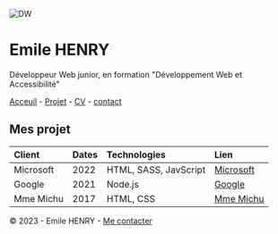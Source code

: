 ![DW](https://www.ikadia.fr/wp-content/uploads/2018/12/ikadia-article-developpeur-web-bandeau-head.jpg)
# Emile HENRY
Développeur Web junior, en formation "Développement Web et Accessibilité"

[Acceuil](https://github.com/EmileHENRY/S01E11-Atelier-Recap-Exo-EmileHENRY) - [Projet](Projet) - [CV](CV) - [contact](Contact)
## Mes projet
|Client|Dates|Technologies|Lien|
|:-----|:----|:-----------|:---|
|Microsoft|2022|HTML, SASS, JavScript|[Microsoft](Microsoft)|
|Google| 2021|Node.js|[Google](Googme)|
|Mme Michu|2017|HTML, CSS|[Mme Michu]()|

:copyright: 2023 - Emile HENRY - [Me contacter]()